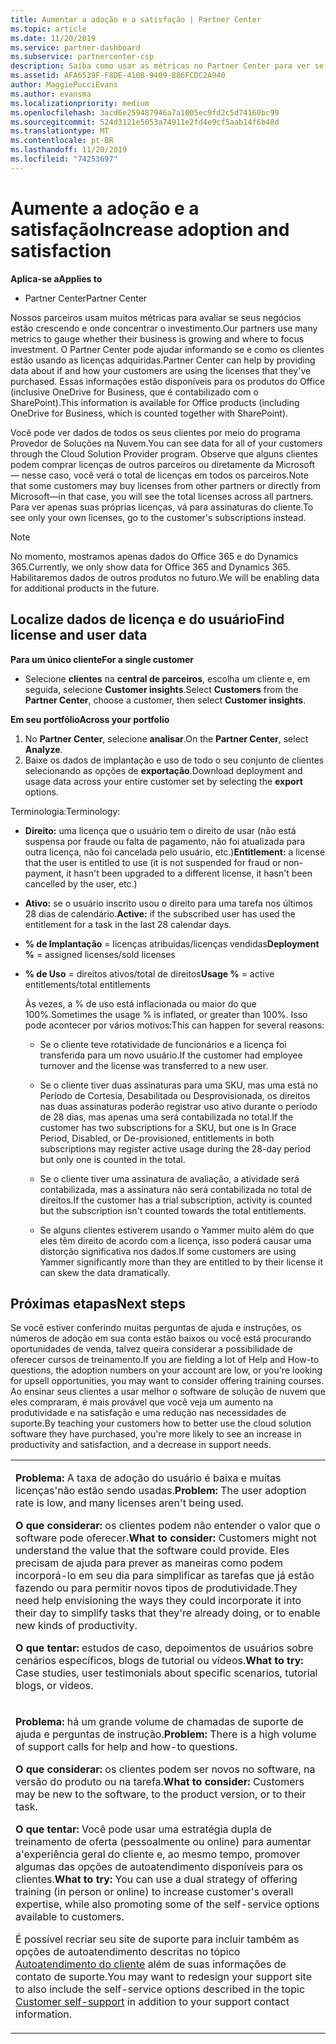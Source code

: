 ```yaml
---
title: Aumentar a adoção e a satisfação | Partner Center
ms.topic: article
ms.date: 11/20/2019
ms.service: partner-dashboard
ms.subservice: partnercenter-csp
description: Saiba como usar as métricas no Partner Center para ver se seu negócio está crescendo, como os clientes estão usando suas licenças e onde concentrar o investimento.
ms.assetid: AFA6539F-F8DE-410B-9409-886FCDC2A940
author: MaggiePucciEvans
ms.author: evansma
ms.localizationpriority: medium
ms.openlocfilehash: 3acd6e259487946a7a1005ec9fd2c5d74160bc99
ms.sourcegitcommit: 524d3121e5053a74911e2fd4e9cf5aab14f6b48d
ms.translationtype: MT
ms.contentlocale: pt-BR
ms.lasthandoff: 11/20/2019
ms.locfileid: "74253697"
---
```

# <a name="increase-adoption-and-satisfaction"></a><span data-ttu-id="b7a5c-103">Aumente a adoção e a satisfação</span><span class="sxs-lookup"><span data-stu-id="b7a5c-103">Increase adoption and satisfaction</span></span>

<span data-ttu-id="b7a5c-104">**Aplica-se a**</span><span class="sxs-lookup"><span data-stu-id="b7a5c-104">**Applies to**</span></span>

-  <span data-ttu-id="b7a5c-105">Partner Center</span><span class="sxs-lookup"><span data-stu-id="b7a5c-105">Partner Center</span></span>

<span data-ttu-id="b7a5c-106">Nossos parceiros usam muitos métricas para avaliar se seus negócios estão crescendo e onde concentrar o investimento.</span><span class="sxs-lookup"><span data-stu-id="b7a5c-106">Our partners use many metrics to gauge whether their business is growing and where to focus investment.</span></span> <span data-ttu-id="b7a5c-107">O Partner Center pode ajudar informando se e como os clientes estão usando as licenças adquiridas.</span><span class="sxs-lookup"><span data-stu-id="b7a5c-107">Partner Center can help by providing data about if and how your customers are using the licenses that they've purchased.</span></span> <span data-ttu-id="b7a5c-108">Essas informações estão disponíveis para os produtos do Office (inclusive OneDrive for Business, que é contabilizado com o SharePoint).</span><span class="sxs-lookup"><span data-stu-id="b7a5c-108">This information is available for Office products (including OneDrive for Business, which is counted together with SharePoint).</span></span>

<span data-ttu-id="b7a5c-109">Você pode ver dados de todos os seus clientes por meio do programa Provedor de Soluções na Nuvem.</span><span class="sxs-lookup"><span data-stu-id="b7a5c-109">You can see data for all of your customers through the Cloud Solution Provider program.</span></span> <span data-ttu-id="b7a5c-110">Observe que alguns clientes podem comprar licenças de outros parceiros ou diretamente da Microsoft — nesse caso, você verá o total de licenças em todos os parceiros.</span><span class="sxs-lookup"><span data-stu-id="b7a5c-110">Note that some customers may buy licenses from other partners or directly from Microsoft—in that case, you will see the total licenses across all partners.</span></span> <span data-ttu-id="b7a5c-111">Para ver apenas suas próprias licenças, vá para assinaturas do cliente.</span><span class="sxs-lookup"><span data-stu-id="b7a5c-111">To see only your own licenses, go to the customer's subscriptions instead.</span></span>

> [!NOTE]  
>  <span data-ttu-id="b7a5c-112">No momento, mostramos apenas dados do Office 365 e do Dynamics 365.</span><span class="sxs-lookup"><span data-stu-id="b7a5c-112">Currently, we only show data for Office 365 and Dynamics 365.</span></span> <span data-ttu-id="b7a5c-113">Habilitaremos dados de outros produtos no futuro.</span><span class="sxs-lookup"><span data-stu-id="b7a5c-113">We will be enabling data for additional products in the future.</span></span>

## <a name="find-license-and-user-data"></a><span data-ttu-id="b7a5c-114">Localize dados de licença e do usuário</span><span class="sxs-lookup"><span data-stu-id="b7a5c-114">Find license and user data</span></span>


<span data-ttu-id="b7a5c-115">**Para um único cliente**</span><span class="sxs-lookup"><span data-stu-id="b7a5c-115">**For a single customer**</span></span>

-   <span data-ttu-id="b7a5c-116">Selecione **clientes** na **central de parceiros**, escolha um cliente e, em seguida, selecione **Customer insights**.</span><span class="sxs-lookup"><span data-stu-id="b7a5c-116">Select **Customers** from the **Partner Center**, choose a customer, then select **Customer insights**.</span></span>

<span data-ttu-id="b7a5c-117">**Em seu portfólio**</span><span class="sxs-lookup"><span data-stu-id="b7a5c-117">**Across your portfolio**</span></span>

1.  <span data-ttu-id="b7a5c-118">No **Partner Center**, selecione **analisar**.</span><span class="sxs-lookup"><span data-stu-id="b7a5c-118">On the **Partner Center**, select **Analyze**.</span></span>
2.  <span data-ttu-id="b7a5c-119">Baixe os dados de implantação e uso de todo o seu conjunto de clientes selecionando as opções de **exportação**.</span><span class="sxs-lookup"><span data-stu-id="b7a5c-119">Download deployment and usage data across your entire customer set by selecting the **export** options.</span></span>

<span data-ttu-id="b7a5c-120">Terminologia:</span><span class="sxs-lookup"><span data-stu-id="b7a5c-120">Terminology:</span></span>

-   <span data-ttu-id="b7a5c-121">**Direito:** uma licença que o usuário tem o direito de usar (não está suspensa por fraude ou falta de pagamento, não foi atualizada para outra licença, não foi cancelada pelo usuário, etc.)</span><span class="sxs-lookup"><span data-stu-id="b7a5c-121">**Entitlement:** a license that the user is entitled to use (it is not suspended for fraud or non-payment, it hasn't been upgraded to a different license, it hasn't been cancelled by the user, etc.)</span></span>

-   <span data-ttu-id="b7a5c-122">**Ativo:** se o usuário inscrito usou o direito para uma tarefa nos últimos 28 dias de calendário.</span><span class="sxs-lookup"><span data-stu-id="b7a5c-122">**Active:** if the subscribed user has used the entitlement for a task in the last 28 calendar days.</span></span>

-   <span data-ttu-id="b7a5c-123">**% de Implantação** = licenças atribuídas/licenças vendidas</span><span class="sxs-lookup"><span data-stu-id="b7a5c-123">**Deployment %** = assigned licenses/sold licenses</span></span>

-   <span data-ttu-id="b7a5c-124">**% de Uso** = direitos ativos/total de direitos</span><span class="sxs-lookup"><span data-stu-id="b7a5c-124">**Usage %** = active entitlements/total entitlements</span></span>

    <span data-ttu-id="b7a5c-125">Às vezes, a % de uso está inflacionada ou maior do que 100%.</span><span class="sxs-lookup"><span data-stu-id="b7a5c-125">Sometimes the usage % is inflated, or greater than 100%.</span></span> <span data-ttu-id="b7a5c-126">Isso pode acontecer por vários motivos:</span><span class="sxs-lookup"><span data-stu-id="b7a5c-126">This can happen for several reasons:</span></span>

    -   <span data-ttu-id="b7a5c-127">Se o cliente teve rotatividade de funcionários e a licença foi transferida para um novo usuário.</span><span class="sxs-lookup"><span data-stu-id="b7a5c-127">If the customer had employee turnover and the license was transferred to a new user.</span></span>

    -   <span data-ttu-id="b7a5c-128">Se o cliente tiver duas assinaturas para uma SKU, mas uma está no Período de Cortesia, Desabilitada ou Desprovisionada, os direitos nas duas assinaturas poderão registrar uso ativo durante o período de 28 dias, mas apenas uma será contabilizada no total.</span><span class="sxs-lookup"><span data-stu-id="b7a5c-128">If the customer has two subscriptions for a SKU, but one is In Grace Period, Disabled, or De-provisioned, entitlements in both subscriptions may register active usage during the 28-day period but only one is counted in the total.</span></span>

    -   <span data-ttu-id="b7a5c-129">Se o cliente tiver uma assinatura de avaliação, a atividade será contabilizada, mas a assinatura não será contabilizada no total de direitos.</span><span class="sxs-lookup"><span data-stu-id="b7a5c-129">If the customer has a trial subscription, activity is counted but the subscription isn't counted towards the total entitlements.</span></span>

    -   <span data-ttu-id="b7a5c-130">Se alguns clientes estiverem usando o Yammer muito além do que eles têm direito de acordo com a licença, isso poderá causar uma distorção significativa nos dados.</span><span class="sxs-lookup"><span data-stu-id="b7a5c-130">If some customers are using Yammer significantly more than they are entitled to by their license it can skew the data dramatically.</span></span>

## <a name="next-steps"></a><span data-ttu-id="b7a5c-131">Próximas etapas</span><span class="sxs-lookup"><span data-stu-id="b7a5c-131">Next steps</span></span>


<span data-ttu-id="b7a5c-132">Se você estiver conferindo muitas perguntas de ajuda e instruções, os números de adoção em sua conta estão baixos ou você está procurando oportunidades de venda, talvez queira considerar a possibilidade de oferecer cursos de treinamento.</span><span class="sxs-lookup"><span data-stu-id="b7a5c-132">If you are fielding a lot of Help and How-to questions, the adoption numbers on your account are low, or you're looking for upsell opportunities, you may want to consider offering training courses.</span></span> <span data-ttu-id="b7a5c-133">Ao ensinar seus clientes a usar melhor o software de solução de nuvem que eles compraram, é mais provável que você veja um aumento na produtividade e na satisfação e uma redução nas necessidades de suporte.</span><span class="sxs-lookup"><span data-stu-id="b7a5c-133">By teaching your customers how to better use the cloud solution software they have purchased, you're more likely to see an increase in productivity and satisfaction, and a decrease in support needs.</span></span>

<table>
<colgroup>
<col width="100%" />
</colgroup>
<tbody>
<tr class="odd">
<td><p><span data-ttu-id="b7a5c-134"><strong>Problema:</strong> A taxa de adoção do usuário é baixa e muitas licenças&#39;não estão sendo usadas.</span><span class="sxs-lookup"><span data-stu-id="b7a5c-134"><strong>Problem:</strong> The user adoption rate is low, and many licenses aren&#39;t being used.</span></span></p>
<p><span data-ttu-id="b7a5c-135"><strong>O que considerar:</strong> os clientes podem não entender o valor que o software pode oferecer.</span><span class="sxs-lookup"><span data-stu-id="b7a5c-135"><strong>What to consider:</strong> Customers might not understand the value that the software could provide.</span></span> <span data-ttu-id="b7a5c-136">Eles precisam de ajuda para prever as maneiras como podem incorporá-lo em seu dia para simplificar as tarefas que já estão fazendo ou para permitir novos tipos de produtividade.</span><span class="sxs-lookup"><span data-stu-id="b7a5c-136">They need help envisioning the ways they could incorporate it into their day to simplify tasks that they're already doing, or to enable new kinds of productivity.</span></span></p>
<p><span data-ttu-id="b7a5c-137"><strong>O que tentar:</strong> estudos de caso, depoimentos de usuários sobre cenários específicos, blogs de tutorial ou vídeos.</span><span class="sxs-lookup"><span data-stu-id="b7a5c-137"><strong>What to try:</strong> Case studies, user testimonials about specific scenarios, tutorial blogs, or videos.</span></span></p></td>
</tr>
<tr class="even">
<td><p><span data-ttu-id="b7a5c-138"><strong>Problema:</strong> há um grande volume de chamadas de suporte de ajuda e perguntas de instrução.</span><span class="sxs-lookup"><span data-stu-id="b7a5c-138"><strong>Problem:</strong> There is a high volume of support calls for help and how-to questions.</span></span></p>
<p><span data-ttu-id="b7a5c-139"><strong>O que considerar:</strong> os clientes podem ser novos no software, na versão do produto ou na tarefa.</span><span class="sxs-lookup"><span data-stu-id="b7a5c-139"><strong>What to consider:</strong> Customers may be new to the software, to the product version, or to their task.</span></span></p>
<p><span data-ttu-id="b7a5c-140"><strong>O que tentar:</strong> Você pode usar uma estratégia dupla de treinamento de oferta (pessoalmente ou online) para aumentar a&#39;experiência geral do cliente e, ao mesmo tempo, promover algumas das opções de autoatendimento disponíveis para os clientes.</span><span class="sxs-lookup"><span data-stu-id="b7a5c-140"><strong>What to try:</strong> You can use a dual strategy of offering training (in person or online) to increase customer&#39;s overall expertise, while also promoting some of the self-service options available to customers.</span></span></p>
<p><span data-ttu-id="b7a5c-141">É possível recriar seu site de suporte para incluir também as opções de autoatendimento descritas no tópico <a href="customer-self-support.md" data-raw-source="[Customer self-support](customer-self-support.md)">Autoatendimento do cliente</a> além de suas informações de contato de suporte.</span><span class="sxs-lookup"><span data-stu-id="b7a5c-141">You may want to redesign your support site to also include the self-service options described in the topic <a href="customer-self-support.md" data-raw-source="[Customer self-support](customer-self-support.md)">Customer self-support</a> in addition to your support contact information.</span></span></p></td>
</tr>
</tbody>
</table>

 

 

 



